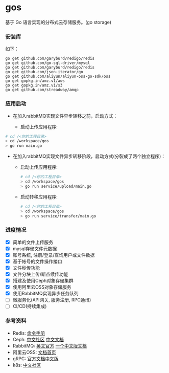 # gos

基于 Go 语言实现的分布式云存储服务。(go storage)

### 安装库

如下：
```shell
go get github.com/garyburd/redigo/redis
go get github.com/go-sql-driver/mysql
go get github.com/garyburd/redigo/redis
go get github.com/json-iterator/go
go get github.com/aliyun/aliyun-oss-go-sdk/oss
go get gopkg.in/amz.v1/aws
go get gopkg.in/amz.v1/s3
go get github.com/streadway/amqp
```

### 应用启动

- 在加入rabbitMQ实现文件异步转移之前，启动方式：

    - 启动上传应用程序:
```bash
# cd /<你的工程目录>
> cd /workspace/gos
> go run main.go
```

- 在加入rabbitMQ实现文件异步转移阶段，启动方式(分裂成了两个独立程序)：

    - 启动上传应用程序:
    
      ```bash
      # cd /<你的工程目录>
      > cd /workspace/gos
      > go run service/upload/main.go
      ```
    
    - 启动转移应用程序:
    
      ```bash
      # cd /<你的工程目录>
      > cd /workspace/gos
      > go run service/transfer/main.go
      ```
### 进度情况

* [x] 简单的文件上传服务
* [x] mysql存储文件元数据
* [x] 账号系统, 注册/登录/查询用户或文件数据
* [x] 基于帐号的文件操作接口
* [x] 文件秒传功能
* [x] 文件分块上传/断点续传功能
* [x] 搭建及使用Ceph对象存储集群
* [x] 使用阿里云OSS对象存储服务
* [x] 使用RabbitMQ实现异步任务队列
* [ ] 微服务化(API网关, 服务注册, RPC通讯)
* [ ] CI/CD(持续集成)

### 参考资料

- Redis: [命令手册](http://redisdoc.com/)
- Ceph: [中文社区](http://ceph.org.cn/) [中文文档](http://docs.ceph.org.cn/)
- RabbitMQ: [英文官方](http://www.rabbitmq.com/getstarted.html) [一个中文版文档](http://rabbitmq.mr-ping.com/)
- 阿里云OSS: [文档首页](https://help.aliyun.com/document_detail/32145.html)
- gRPC: [官方文档中文版](http://doc.oschina.net/grpc?t=56831)
- k8s: [中文社区](https://www.kubernetes.org.cn/docs)
